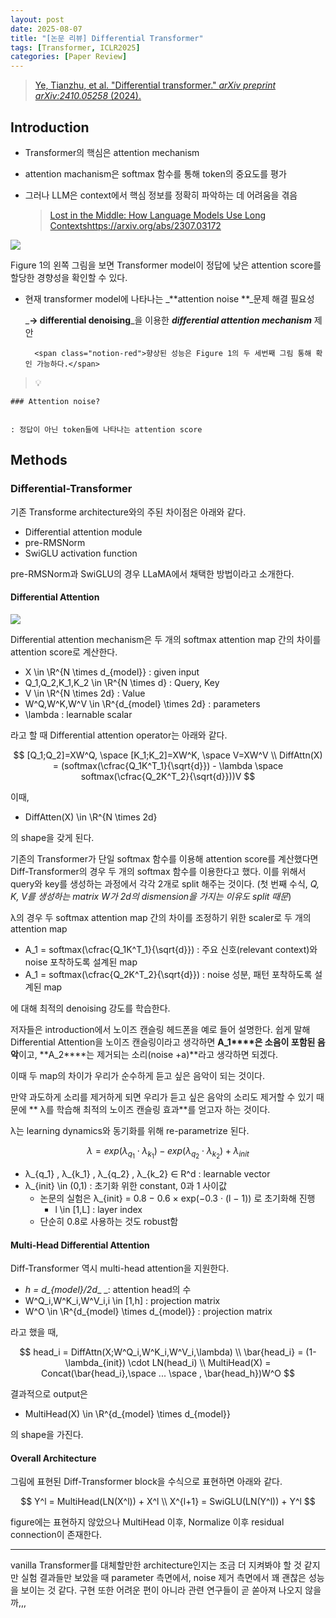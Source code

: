 ```yaml
---
layout: post
date: 2025-08-07
title: "[논문 리뷰] Differential Transformer"
tags: [Transformer, ICLR2025]
categories: [Paper Review]
---
```


> [Ye, Tianzhu, et al. "Differential transformer." ](https://arxiv.org/abs/2410.05258)[_arXiv preprint arXiv:2410.05258_](https://arxiv.org/abs/2410.05258)[ (2024).](https://arxiv.org/abs/2410.05258)



## Introduction

- Transformer의 핵심은 attention mechanism
- attention machanism은 softmax 함수를 통해 token의 중요도를 평가
- 그러나 LLM은 context에서 핵심 정보를 정확히 파악하는 데 어려움을 겪음

	> [Lost in the Middle: How Language Models Use Long Contextshttps://arxiv.org/abs/2307.03172](https://arxiv.org/abs/2307.03172)


![](https://prod-files-secure.s3.us-west-2.amazonaws.com/542b861c-36a8-4051-84e5-8804b6728dba/9083ea56-691a-4752-ae26-47f403431ac8/image.png?X-Amz-Algorithm=AWS4-HMAC-SHA256&X-Amz-Content-Sha256=UNSIGNED-PAYLOAD&X-Amz-Credential=ASIAZI2LB466XUFJMIC4%2F20250913%2Fus-west-2%2Fs3%2Faws4_request&X-Amz-Date=20250913T200106Z&X-Amz-Expires=3600&X-Amz-Security-Token=IQoJb3JpZ2luX2VjENP%2F%2F%2F%2F%2F%2F%2F%2F%2F%2FwEaCXVzLXdlc3QtMiJIMEYCIQDy81rJ4n%2BtG8KwEGh5xrEDCvMQ5G1FZ4ydT99Jc%2B6BdgIhAKsWW0VyeX8uyJ2JGj5VWeLexltBrsId8QS52E%2BQYJirKv8DCEwQABoMNjM3NDIzMTgzODA1IgwcNHeXUgi11XO0zhwq3APGyS5PatZMzIsXlekKoYQbf9MPO4aJ7yWYzw%2FmBkTxxtK0qsV4GqXK8lUq872p4unKRvzlUjsEmeKROGnjuKJkaBU2LZMx6Jzo9AvEpJxd6uFhyrSfUBLvCAQEBjsxVzrgeufuuqPHzPRgeVVpcZsaPEtJmqYN2fymtx%2Fz46qmSwqEvDtfO9bR1w9y4Zc1cfUhs0ZaId2RAhuNTaIMuIGo3Mf41Tg6jPew4P0D9ggKD59WTZw%2B6qRaXRogmnPpd9c7O46XKnHDxRJGIL0tomklRw56BRTc%2Fsy9G91eaWKgXBRU6cAW7t6rcKt7d7wQTqE%2BsZj%2F8h1f3Rq2Z8xY3%2FUAZMm3f%2FZee9r61ttwEmoiQ50wB5g2lltNNzbsA%2Bhd8nsEc8SkVWmMlrsN3GSHLPSCjp46eOzQFeOkN4G89wQcIzlclGjh%2BzYZ7mcRierHxA6poIouT0xd8Nhm42ZlQIzaomMFpMpa1rxhJ8WDCE6xHU9qSUF67KKhmXuMd1MUWYTnsBgoAKYMT%2BKHXhwWiH6neBfgwvt2pV0%2BrQ5FCB4RRJfcEi3CFMsqLWrCQyCLJa675z7%2BYAeqDWxrhrtJXRnr2wEgzbqvI9ba5CDM5B%2BTPIcuUw6l5uASvAxmjjCH9ZbGBjqkAYNWA7mbbJ5aXSVhyddKtXROfLctqGYqzaungmKxUwX2tJIZ0NZgTZQ5Iae32GENu1E0pAQgkpJdzUAXw2EJo5AWSbjU3kHza%2BDSV9KNft5mOgLz74MzpFdZYs7VCvrAGuStaahQYGmfpVyx3vIoYOReXGDNln3USZw89ONRvi7bMbILQY4rA3utMeLupTLp1ED2qK%2BcLksamS0JKbOGCgbl4JlX&X-Amz-Signature=1123a8370fd129be78fb67928d013f96a784afa72ef5b6a4dfad20f150abb4bb&X-Amz-SignedHeaders=host&x-amz-checksum-mode=ENABLED&x-id=GetObject)


Figure 1의 왼쪽 그림을 보면 Transformer model이 정답에 낮은 attention score를 할당한 경향성을 확인할 수 있다.

- 현재 transformer model에 나타나는 _**attention noise **_문제 해결 필요성

	_**→ differential denoising**_을 이용한 _**differential attention mechanism**_ 제안


		<span class="notion-red">향상된 성능은 Figure 1의 두 세번째 그림 통해 확인 가능하다.</span>


> 💡 


	### Attention noise?


	: 정답이 아닌 token들에 나타나는 attention score



## Methods



### Differential-Transformer


기존 Transforme architecture와의 주된 차이점은 아래와 같다.

- Differential attention module
- pre-RMSNorm
- SwiGLU activation function

pre-RMSNorm과 SwiGLU의 경우 LLaMA에서 채택한 방법이라고 소개한다.



#### Differential Attention


![](https://prod-files-secure.s3.us-west-2.amazonaws.com/542b861c-36a8-4051-84e5-8804b6728dba/116d70b2-1963-4810-9167-f4c7d8a06e8f/image.png?X-Amz-Algorithm=AWS4-HMAC-SHA256&X-Amz-Content-Sha256=UNSIGNED-PAYLOAD&X-Amz-Credential=ASIAZI2LB466XUFJMIC4%2F20250913%2Fus-west-2%2Fs3%2Faws4_request&X-Amz-Date=20250913T200106Z&X-Amz-Expires=3600&X-Amz-Security-Token=IQoJb3JpZ2luX2VjENP%2F%2F%2F%2F%2F%2F%2F%2F%2F%2FwEaCXVzLXdlc3QtMiJIMEYCIQDy81rJ4n%2BtG8KwEGh5xrEDCvMQ5G1FZ4ydT99Jc%2B6BdgIhAKsWW0VyeX8uyJ2JGj5VWeLexltBrsId8QS52E%2BQYJirKv8DCEwQABoMNjM3NDIzMTgzODA1IgwcNHeXUgi11XO0zhwq3APGyS5PatZMzIsXlekKoYQbf9MPO4aJ7yWYzw%2FmBkTxxtK0qsV4GqXK8lUq872p4unKRvzlUjsEmeKROGnjuKJkaBU2LZMx6Jzo9AvEpJxd6uFhyrSfUBLvCAQEBjsxVzrgeufuuqPHzPRgeVVpcZsaPEtJmqYN2fymtx%2Fz46qmSwqEvDtfO9bR1w9y4Zc1cfUhs0ZaId2RAhuNTaIMuIGo3Mf41Tg6jPew4P0D9ggKD59WTZw%2B6qRaXRogmnPpd9c7O46XKnHDxRJGIL0tomklRw56BRTc%2Fsy9G91eaWKgXBRU6cAW7t6rcKt7d7wQTqE%2BsZj%2F8h1f3Rq2Z8xY3%2FUAZMm3f%2FZee9r61ttwEmoiQ50wB5g2lltNNzbsA%2Bhd8nsEc8SkVWmMlrsN3GSHLPSCjp46eOzQFeOkN4G89wQcIzlclGjh%2BzYZ7mcRierHxA6poIouT0xd8Nhm42ZlQIzaomMFpMpa1rxhJ8WDCE6xHU9qSUF67KKhmXuMd1MUWYTnsBgoAKYMT%2BKHXhwWiH6neBfgwvt2pV0%2BrQ5FCB4RRJfcEi3CFMsqLWrCQyCLJa675z7%2BYAeqDWxrhrtJXRnr2wEgzbqvI9ba5CDM5B%2BTPIcuUw6l5uASvAxmjjCH9ZbGBjqkAYNWA7mbbJ5aXSVhyddKtXROfLctqGYqzaungmKxUwX2tJIZ0NZgTZQ5Iae32GENu1E0pAQgkpJdzUAXw2EJo5AWSbjU3kHza%2BDSV9KNft5mOgLz74MzpFdZYs7VCvrAGuStaahQYGmfpVyx3vIoYOReXGDNln3USZw89ONRvi7bMbILQY4rA3utMeLupTLp1ED2qK%2BcLksamS0JKbOGCgbl4JlX&X-Amz-Signature=990d308e2c05166011bfc269f5797534f220bf297c28558c2e813e904e2f5ac3&X-Amz-SignedHeaders=host&x-amz-checksum-mode=ENABLED&x-id=GetObject)


Differential attention mechanism은 두 개의 softmax attention map 간의 차이를 attention score로 계산한다.

- X \in \R^{N \times d\_{model}} : given input
- Q\_1,Q\_2,K\_1,K\_2 \in \R^{N \times d} : Query, Key
- V \in \R^{N \times 2d} : Value
- W^Q,W^K,W^V \in \R^{d\_{model} \times 2d} : parameters
- \lambda : learnable scalar

라고 할 때 Differential attention operator는 아래와 같다.


$$
[Q_1;Q_2]=XW^Q, \space [K_1;K_2]=XW^K, \space V=XW^V \\
DiffAttn(X) = (softmax(\cfrac{Q_1K^T_1}{\sqrt{d}}) - \lambda \space softmax(\cfrac{Q_2K^T_2}{\sqrt{d}}))V
$$


이때,

- DiffAtten(X) \in \R^{N \times 2d}

의 shape을 갖게 된다.


기존의 Transformer가 단일 softmax 함수를 이용해 attention score를 계산했다면 Diff-Transformer의 경우 두 개의 softmax 함수를 이용한다고 했다. 이를 위해서 query와 key를 생성하는 과정에서 각각 2개로 split 해주는 것이다. <span class="notion-red">(첫 번째 수식, </span><span class="notion-red">_Q, K, V를 생성하는 matrix W가 2d의 dismension을 가지는 이유도 split 때문_</span><span class="notion-red">)</span>


 λ의 경우 두 softmax attention map 간의 차이를 조정하기 위한 scaler로 두 개의 attention map

- A\_1 = softmax(\cfrac{Q\_1K^T\_1}{\sqrt{d}}) : 주요 신호(relevant context)와 noise 포착하도록 설계된 map
- A\_1 = softmax(\cfrac{Q\_2K^T\_2}{\sqrt{d}}) : noise 성분, 패턴 포착하도록 설계된 map 

에 대해 최적의 denoising 강도를 학습한다.


저자들은 introduction에서 노이즈 캔슬링 헤드폰을 예로 들어 설명한다. 쉽게 말해 Differential Attention을 노이즈 캔슬링이라고 생각하면 **A\_1****은 소음이 포함된 음악**이고, **A\_2****는 제거되는 소리(noise +a)**라고 생각하면 되겠다. 


이때 두 map의 차이가 우리가 순수하게 듣고 싶은 음악이 되는 것이다. 


만약 과도하게 소리를 제거하게 되면 우리가 듣고 싶은 음악의 소리도 제거할 수 있기 때문에 ** λ를 학습해 최적의 노이즈 캔슬링 효과**를 얻고자 하는 것이다.


λ는 learning dynamics와 동기화를 위해 re-parametrize 된다.


$$
\lambda = exp(\lambda_{q_1} \cdot \lambda_{k_1}) - exp(\lambda_{q_2} \cdot \lambda_{k_2}) + \lambda_{init}
$$

- λ\_{q\_1} , λ\_{k\_1} , λ\_{q\_2} , λ\_{k\_2} ∈ R^d : learnable vector
- λ\_{init} \in (0,1) : 초기화 위한 constant, 0과 1 사이값
	- 논문의 실험은 λ\_{init} = 0.8 − 0.6 × exp(−0.3 · (l − 1)) 로 초기화해 진행
		- l \in [1,L] : layer index
	- 단순히 0.8로 사용하는 것도 robust함


#### **Multi-Head Differential Attention**


Diff-Transformer 역시 multi-head attention을 지원한다.

- _h = d\_{model}/2d__ _: attention head의 수
- W^Q\_i,W^K\_i,W^V\_i,i \in [1,h] : projection matrix
- W^O \in \R^{d\_{model} \times d\_{model}} : projection matrix

라고 했을 때,


$$
head_i = DiffAttn(X;W^Q_i,W^K_i,W^V_i,\lambda) \\
\bar{head_i} = (1-\lambda_{init}) \cdot LN(head_i) \\
MultiHead(X) = Concat(\bar{head_i},\space ... \space , \bar{head_h})W^O
$$


결과적으로 output은

- MultiHead(X) \in \R^{d\_{model} \times d\_{model}}

의 shape을 가진다.



#### Overall Architecture


그림에 표현된 Diff-Transformer block을 수식으로 표현하면 아래와 같다.


$$
Y^l = MultiHead(LN(X^l)) + X^l \\
X^{l+1} = SwiGLU(LN(Y^l)) + Y^l
$$


figure에는 표현하지 않았으나 MultiHead 이후, Normalize 이후 residual connection이 존재한다.


---


vanilla Transformer를 대체할만한 architecture인지는 조금 더 지켜봐야 할 것 같지만 실험 결과들만 보았을 때 parameter 측면에서, noise 제거 측면에서 꽤 괜찮은 성능을 보이는 것 같다. 구현 또한 어려운 편이 아니라 관련 연구들이 곧 쏟아져 나오지 않을까,,,

